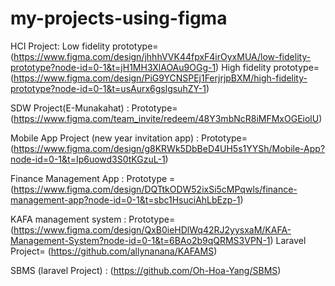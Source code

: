 # my-projects-using-figma
HCI Project: Low fidelity prototype= (https://www.figma.com/design/jhhhVVK44fpxF4irOyxMUA/low-fidelity-prototype?node-id=0-1&t=jH1MH3XlAOAu9OGg-1)
             High fidelity prototype= (https://www.figma.com/design/PiG9YCNSPEj1FerjrjpBXM/high-fidelity-prototype?node-id=0-1&t=usAurx6gslgsuhZY-1)

SDW Project(E-Munakahat) : Prototype= (https://www.figma.com/team_invite/redeem/48Y3mbNcR8iMFMxOGEiolU)

Mobile App Project (new year invitation app) : Prototype= (https://www.figma.com/design/g8KRWk5DbBeD4UH5s1YYSh/Mobile-App?node-id=0-1&t=Ip6uowd3S0tKGzuL-1)

Finance Management App : Prototype = (https://www.figma.com/design/DQTtkODW52ixSi5cMPqwls/finance-management-app?node-id=0-1&t=sbc1HsuciAhLbEzp-1)

KAFA management system : Prototype= (https://www.figma.com/design/QxB0ieHDlWq42RJ2yysxaM/KAFA-Management-System?node-id=0-1&t=6BAo2b9qQRMS3VPN-1)
                         Laravel Project= (https://github.com/allynanana/KAFAMS)
                         
SBMS (laravel Project) : (https://github.com/Oh-Hoa-Yang/SBMS)
